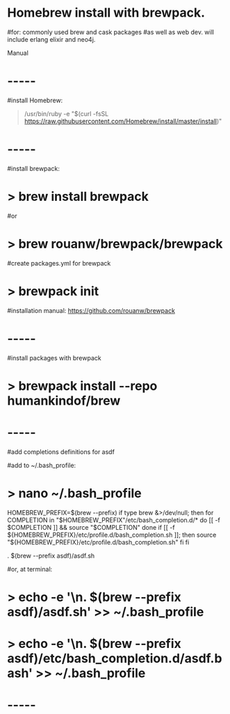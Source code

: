 # Homebrew install with brewpack. 
#for: commonly used brew and cask packages
#as well as web dev. will include erlang elixir and neo4j.

Manual

# -----
#install Homebrew:
>/usr/bin/ruby -e "$(curl -fsSL https://raw.githubusercontent.com/Homebrew/install/master/install)"

# -----
#install brewpack:
# > brew install brewpack
#or
# > brew rouanw/brewpack/brewpack

#create packages.yml for brewpack
# > brewpack init

#installation manual: https://github.com/rouanw/brewpack

# -----
#install packages with brewpack
# > brewpack install --repo humankindof/brew

# -----
#add completions definitions for asdf

#add to ~/.bash_profile:
# > nano ~/.bash_profile

HOMEBREW_PREFIX=$(brew --prefix)
if type brew &>/dev/null; then
  for COMPLETION in "$HOMEBREW_PREFIX"/etc/bash_completion.d/*
  do
    [[ -f $COMPLETION ]] && source "$COMPLETION"
  done
  if [[ -f ${HOMEBREW_PREFIX}/etc/profile.d/bash_completion.sh ]];
  then
    source "${HOMEBREW_PREFIX}/etc/profile.d/bash_completion.sh"
  fi
fi

. $(brew --prefix asdf)/asdf.sh

#or, at terminal:
# > echo -e '\n. $(brew --prefix asdf)/asdf.sh' >> ~/.bash_profile
# > echo -e '\n. $(brew --prefix asdf)/etc/bash_completion.d/asdf.bash' >> ~/.bash_profile

# -----
